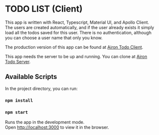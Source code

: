# TODO LIST (Client)

This app is written with React, Typescript, Material UI, and Apollo Client. The users are created automatically, and if the user already exists it simply load all the todos saved for this user. There is no authentication, although you can choose a user name that only you know.

The production version of this app can be found at [Airon Todo Client](https://airon-todo-client.netlify.app/).

This app needs the server to be up and running. You can clone at [Airon Todo Server](https://github.com/aironherbert/todo).

## Available Scripts

In the project directory, you can run:

### `npm install`

### `npm start`

Runs the app in the development mode.\
Open [http://localhost:3000](http://localhost:3000) to view it in the browser.



